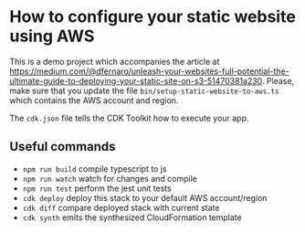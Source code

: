 # How to configure your static website using AWS

This is a demo project which accompanies the article at https://medium.com/@dfernaro/unleash-your-websites-full-potential-the-ultimate-guide-to-deploying-your-static-site-on-s3-51470381a230. Please, make sure that you update the file `bin/setup-static-website-to-aws.ts` which contains the AWS account and region.

The `cdk.json` file tells the CDK Toolkit how to execute your app.

## Useful commands

- `npm run build` compile typescript to js
- `npm run watch` watch for changes and compile
- `npm run test` perform the jest unit tests
- `cdk deploy` deploy this stack to your default AWS account/region
- `cdk diff` compare deployed stack with current state
- `cdk synth` emits the synthesized CloudFormation template
